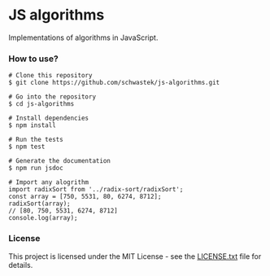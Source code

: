 # JS algorithms

Implementations of algorithms in JavaScript.

### How to use?

```
# Clone this repository
$ git clone https://github.com/schwastek/js-algorithms.git

# Go into the repository
$ cd js-algorithms

# Install dependencies
$ npm install

# Run the tests
$ npm test

# Generate the documentation
$ npm run jsdoc

# Import any alogrithm
import radixSort from '../radix-sort/radixSort';
const array = [750, 5531, 80, 6274, 8712];
radixSort(array);
// [80, 750, 5531, 6274, 8712]
console.log(array);
```
### License

This project is licensed under the MIT License - see the [LICENSE.txt](LICENSE.txt) file for details.
